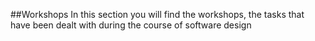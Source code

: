 ##Workshops
In this section you will find the workshops, the tasks that have been dealt with during the course of software design 
